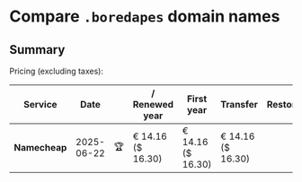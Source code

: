 # Compare `.boredapes` domain names

## Summary

Pricing (excluding taxes):

| Service | Date |  | / Renewed year | First year | Transfer | Restoration |
|--|--|--|--|--|--|--|
| **Namecheap** | 2025-06-22 | 🏆 | € 14.16<br>($ 16.30) | € 14.16<br>($ 16.30) | € 14.16<br>($ 16.30) |  |
